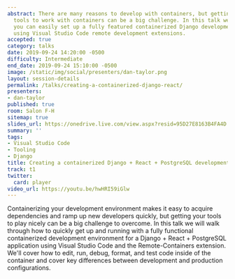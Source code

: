 ```yaml
---
abstract: There are many reasons to develop with containers, but getting your developer
  tools to work with containers can be a big challenge. In this talk we'll show how
  you can easily set up a fully featured containerized Django development environment
  using Visual Studio Code remote development extensions.
accepted: true
category: talks
date: 2019-09-24 14:20:00 -0500
difficulty: Intermediate
end_date: 2019-09-24 15:10:00 -0500
image: /static/img/social/presenters/dan-taylor.png
layout: session-details
permalink: /talks/creating-a-containerized-django-react/
presenters:
- dan-taylor
published: true
room: Salon F-H
sitemap: true
slides_url: https://onedrive.live.com/view.aspx?resid=95D27E8163B4FA4D!8140&ithint=file%2cpptx&authkey=!AERNnu9ppkYTJ-E
summary: ''
tags:
- Visual Studio Code
- Tooling
- Django
title: Creating a containerized Django + React + PostgreSQL development environment
track: t1
twitter:
  card: player
video_url: https://youtu.be/hwHRI59iGlw
---
```


Containerizing your development environment makes it easy to acquire dependencies and ramp up new developers quickly, but getting your tools to play nicely can be a big challenge to overcome. In this talk we will walk through how to quickly get up and running with a fully functional containerized development environment for a Django + React + PostgreSQL application using Visual Studio Code and the Remote-Containers extension. We'll cover how to edit, run, debug, format, and test code inside of the container and cover key differences between development and production configurations.
